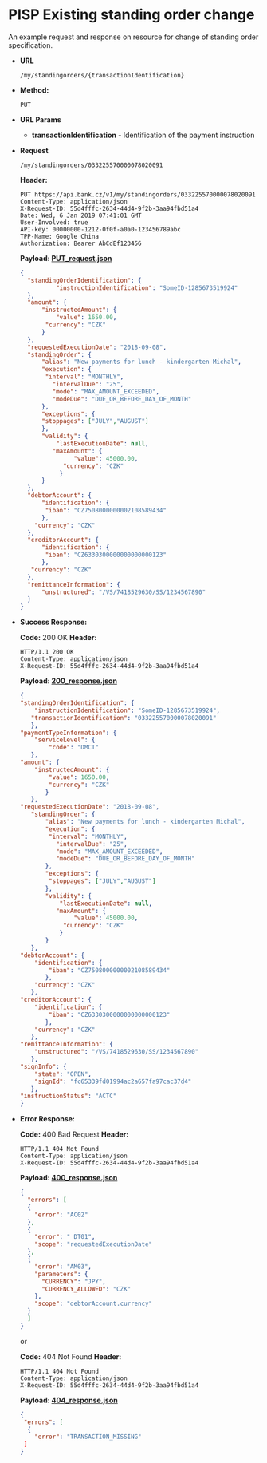 # PISP Existing standing order change

An example request and response on resource for change of standing order specification.


* **URL**

  `/my/standingorders/{transactionIdentification}`

* **Method:**
  
  `PUT`
  
*  **URL Params**

   - **transactionIdentification** - Identification of the payment instruction

* **Request**

  `/my/standingorders/033225570000078020091`

  **Header:**
  ```http
  PUT https://api.bank.cz/v1/my/standingorders/033225570000078020091
  Content-Type: application/json
  X-Request-ID: 55d4fffc-2634-44d4-9f2b-3aa94fbd51a4
  Date: Wed, 6 Jan 2019 07:41:01 GMT
  User-Involved: true
  API-key: 00000000-1212-0f0f-a0a0-123456789abc
  TPP-Name: Google China
  Authorization: Bearer AbCdEf123456
  ```

  **Payload: [PUT_request.json](PUT_request.json)**
  
  ```json
  {
    "standingOrderIdentification": {
    	    "instructionIdentification": "SomeID-1285673519924"
    },
    "amount": {
        "instructedAmount": {
            "value": 1650.00,
         "currency": "CZK"
        }
    },
    "requestedExecutionDate": "2018-09-08",
    "standingOrder": {  
  	    "alias": "New payments for lunch - kindergarten Michal",
        "execution": {
         "interval": "MONTHLY",
      	   "intervalDue": "25",
      	   "mode": "MAX_AMOUNT_EXCEEDED",
      	   "modeDue": "DUE_OR_BEFORE_DAY_OF_MONTH"
        },
        "exceptions": {
        "stoppages": ["JULY","AUGUST"]
        },
        "validity": {
            "lastExecutionDate": null,
      	   "maxAmount": {
                 "value": 45000.00,
              "currency": "CZK"
             }
        }
    },
    "debtorAccount": {
        "identification": {
         "iban": "CZ7508000000002108589434"
        },
      "currency": "CZK"
    },
  	"creditorAccount": {
        "identification": {
         "iban": "CZ6330300000000000000123"
        },
     "currency": "CZK"
    },
    "remittanceInformation": {
        "unstructured": "/VS/7418529630/SS/1234567890"
    }
  }
  ```

* **Success Response:**
  
  **Code:** 200 OK
  **Header:**
  ```http
  HTTP/1.1 200 OK
  Content-Type: application/json
  X-Request-ID: 55d4fffc-2634-44d4-9f2b-3aa94fbd51a4
  ```

  **Payload: [200_response.json](200_response.json)**
  ```json
  {
  "standingOrderIdentification": {
      "instructionIdentification": "SomeID-1285673519924",
     "transactionIdentification": "033225570000078020091"
     },
  "paymentTypeInformation": {
      "serviceLevel": {
          "code": "DMCT"
     },
  "amount": {
      "instructedAmount": {
          "value": 1650.00,
          "currency": "CZK"
         }
     },
  "requestedExecutionDate": "2018-09-08",
  	 "standingOrder": {  
  	     "alias": "New payments for lunch - kindergarten Michal",
         "execution": {
          "interval": "MONTHLY",
      	    "intervalDue": "25",
      	    "mode": "MAX_AMOUNT_EXCEEDED",
      	    "modeDue": "DUE_OR_BEFORE_DAY_OF_MONTH"
         },
         "exceptions": {
          "stoppages": ["JULY","AUGUST"]
         },
         "validity": {
             "lastExecutionDate": null,
      	    "maxAmount": {
                 "value": 45000.00,
              "currency": "CZK"
             }
         }
     },
  "debtorAccount": {
      "identification": {
          "iban": "CZ7508000000002108589434"
         },
      "currency": "CZK"
     },
  "creditorAccount": {
      "identification": {
          "iban": "CZ6330300000000000000123"
         },
      "currency": "CZK"
     },
  "remittanceInformation": {
      "unstructured": "/VS/7418529630/SS/1234567890"
     },
  "signInfo": {
      "state": "OPEN",
      "signId": "fc65339fd01994ac2a657fa97cac37d4"
     },
  "instructionStatus": "ACTC"
  }
  ```
 
* **Error Response:**

  **Code:** 400 Bad Request
  **Header:**
  ```http
  HTTP/1.1 404 Not Found
  Content-Type: application/json
  X-Request-ID: 55d4fffc-2634-44d4-9f2b-3aa94fbd51a4
  ```
  
  **Payload: [400_response.json](400_response.json)**
  ```json
  {
    "errors": [
    {
      "error": "AC02"
    },
    {
      "error": " DT01",
      "scope": "requestedExecutionDate"
    },
    {
      "error": "AM03",
      "parameters": {
        "CURRENCY": "JPY",
        "CURRENCY_ALLOWED": "CZK"
      },
      "scope": "debtorAccount.currency"
    }
    ]
  }
  ```
  
  or

  **Code:** 404 Not Found
  **Header:**
  ```http
  HTTP/1.1 404 Not Found
  Content-Type: application/json
  X-Request-ID: 55d4fffc-2634-44d4-9f2b-3aa94fbd51a4
  ```
  
  **Payload: [404_response.json](404_response.json)**
  ```json
  {
   "errors": [
    {
      "error": "TRANSACTION_MISSING"
   ]
  }
  ```
  